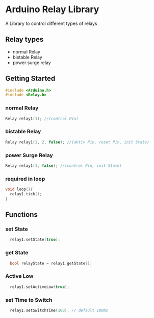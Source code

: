# Arduino Relay Library
A Library to control different types of relays

## Relay types
- normal Relay
- bistable Relay
- power surge relay

## Getting Started

```CPP
#include <Arduino.h>
#include <Relay.h>
```


### normal Relay

```CPP
Relay relay1(1); //(control Pin)
```

### bistable Relay

```CPP
Relay relay1(1, 2, false); //(aktiv Pin, reset Pin, init State)
```

### power Surge Relay

```CPP
Relay relay1(1, false); //(control Pin, init State)
```


### required in loop

```CPP
void loop(){
  relay1.tick();
}
```
## Functions

### set State

```CPP
  relay1.setState(true);
```

### get State

```CPP
  bool relayState = relay1.getState();
```

### Active Low

```CPP
  relay1.setActiveLow(true);
```

### set Time to Switch

```CPP
  relay1.setSwitchTime(100); // default 100ms
```
